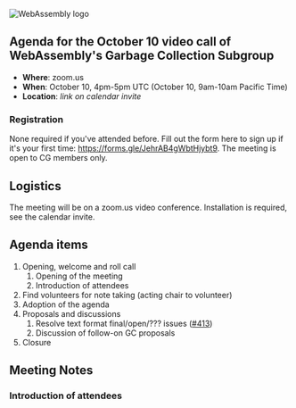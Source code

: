 ![WebAssembly logo](/images/WebAssembly.png)

## Agenda for the October 10 video call of WebAssembly's Garbage Collection Subgroup

- **Where**: zoom.us
- **When**: October 10, 4pm-5pm UTC (October 10, 9am-10am Pacific Time)
- **Location**: *link on calendar invite*

### Registration

None required if you've attended before. Fill out the form here to sign up if
it's your first time: https://forms.gle/JehrAB4gWbtHjybt9. The meeting is open
to CG members only.

## Logistics

The meeting will be on a zoom.us video conference.
Installation is required, see the calendar invite.

## Agenda items

1. Opening, welcome and roll call
    1. Opening of the meeting
    1. Introduction of attendees
1. Find volunteers for note taking (acting chair to volunteer)
1. Adoption of the agenda
1. Proposals and discussions
    1. Resolve text format final/open/??? issues ([#413](https://github.com/WebAssembly/gc/pull/413))
    2. Discussion of follow-on GC proposals
1. Closure

## Meeting Notes

### Introduction of attendees
